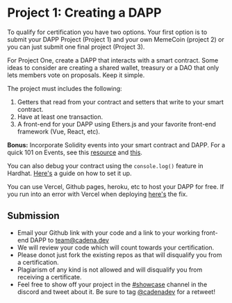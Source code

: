 # Project 1: Creating a DAPP 
To qualify for certification you have two options. Your first option is to submit your DAPP Project (Project 1) and your own MemeCoin (project 2) or you can just submit one final project (Project 3).

For Project One, create a DAPP that interacts with a smart contract. Some ideas to consider are creating a shared wallet, treasury or a DAO that only lets members vote on proposals. Keep it simple.

 The project must includes the following:

1. Getters that read from your contract and setters that write to your smart contract.
2. Have at least one transaction. 
3. A front-end for your DAPP using Ethers.js and your favorite front-end framework (Vue, React, etc). 

**Bonus:** Incorporate Solidity events into your smart contract and DAPP. For a quick 101 on Events, see this [resource](https://blog.chain.link/events-and-logging-in-solidity/) and [this](https://solidity-by-example.org/events/). 

You can also debug your contract using the `console.log()` feature in Hardhat. [Here's](https://hardhat.org/tutorial/debugging-with-hardhat-network.html) a guide on how to set it up.

You can use Vercel, Github pages, heroku, etc to host your DAPP for free. If you run into an error with Vercel when deploying [here's](https://dev.to/rabihcigar/treating-warnings-as-errors-because-process-env-ci-true-22i4) the fix.

## Submission

* Email your Github link with your code and a link to your working front-end DAPP to [team@cadena.dev]()  
* We will review your code which will count towards your certification. 
* Please donot just fork the existing repos as that will disqualify you from a certification.
* Plagiarism of any kind is not allowed and will disqualify you from receiving a certificate.
* Feel free to show off your project in the [#showcase](https://discord.gg/UQayXxzazc) channel in the discord and tweet about it. Be sure to tag [@cadenadev](https://twitter.com/cadenadev) for a retweet!
